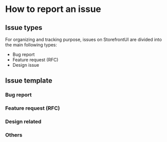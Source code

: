 # How to report an issue

## Issue types

For organizing and tracking purpose, issues on StorefrontUI are divided into the main following types:

* Bug report
* Feature request (RFC)
* Design issue

## Issue template
### Bug report

### Feature request (RFC)

### Design related

### Others